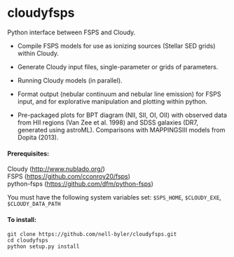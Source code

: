 # cloudyfsps

Python interface between FSPS and Cloudy.

* Compile FSPS models for use as ionizing sources (Stellar SED grids) within Cloudy.

* Generate Cloudy input files, single-parameter or grids of parameters.

* Running Cloudy models (in parallel).

* Format output (nebular continuum and nebular line emission) for FSPS
  input, and for explorative manipulation and plotting within python.
  
* Pre-packaged plots for BPT diagram (NII, SII, OI, OII) with observed
  data from HII regions (Van Zee et al. 1998) and SDSS galaxies (DR7,
  generated using astroML). Comparisons with MAPPINGSIII models from
  Dopita (2013).

#### Prerequisites:
Cloudy (http://www.nublado.org/)  
FSPS (https://github.com/cconroy20/fsps)  
python-fsps (https://github.com/dfm/python-fsps)  

You must have the following system variables set: 
`$SPS_HOME`, `$CLOUDY_EXE`, `$CLOUDY_DATA_PATH`

#### To install:
```
git clone https://github.com/nell-byler/cloudyfsps.git 
cd cloudyfsps 
python setup.py install 
```